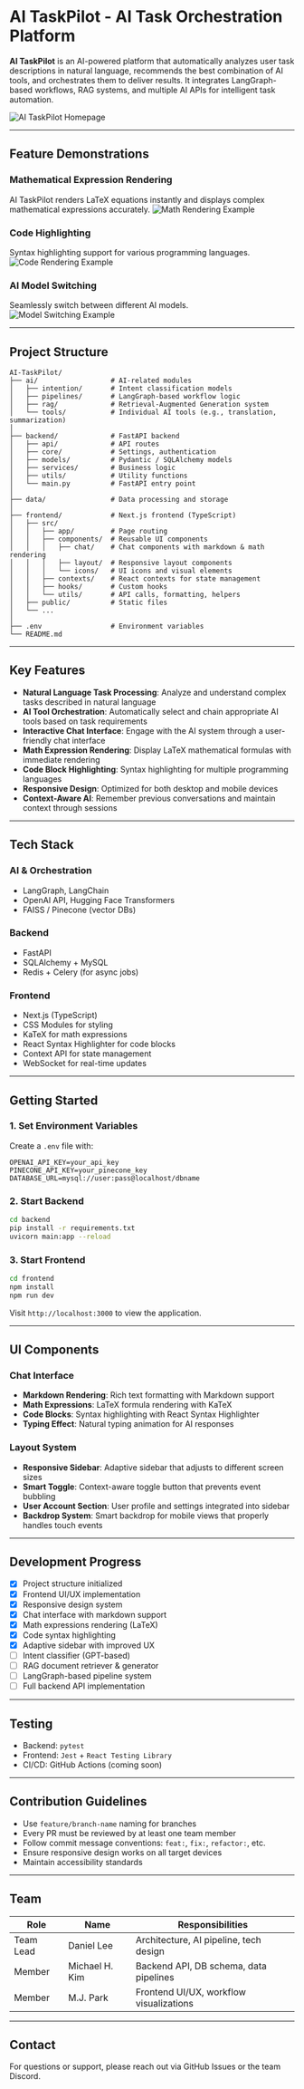 # AI TaskPilot - AI Task Orchestration Platform

**AI TaskPilot** is an AI-powered platform that automatically analyzes user task descriptions in natural language, recommends the best combination of AI tools, and orchestrates them to deliver results. It integrates LangGraph-based workflows, RAG systems, and multiple AI APIs for intelligent task automation.

![AI TaskPilot Homepage](./images/screenshots/home_page.png)

---

## Feature Demonstrations

### Mathematical Expression Rendering
AI TaskPilot renders LaTeX equations instantly and displays complex mathematical expressions accurately.
![Math Rendering Example](./images/screenshots/example-latex-lendering.png)

### Code Highlighting
Syntax highlighting support for various programming languages.
![Code Rendering Example](./images/screenshots/example-code-lendering.png)

### AI Model Switching
Seamlessly switch between different AI models.
![Model Switching Example](./images/screenshots/example-model-switch.png)

---

## Project Structure

```
AI-TaskPilot/
├── ai/                  # AI-related modules
│   ├── intention/       # Intent classification models
│   ├── pipelines/       # LangGraph-based workflow logic
│   ├── rag/             # Retrieval-Augmented Generation system
│   └── tools/           # Individual AI tools (e.g., translation, summarization)
│
├── backend/             # FastAPI backend
│   ├── api/             # API routes
│   ├── core/            # Settings, authentication
│   ├── models/          # Pydantic / SQLAlchemy models
│   ├── services/        # Business logic
│   ├── utils/           # Utility functions
│   └── main.py          # FastAPI entry point
│
├── data/                # Data processing and storage
│
├── frontend/            # Next.js frontend (TypeScript)
│   ├── src/
│   │   ├── app/         # Page routing
│   │   ├── components/  # Reusable UI components
│   │   │   ├── chat/    # Chat components with markdown & math rendering
│   │   │   ├── layout/  # Responsive layout components
│   │   │   └── icons/   # UI icons and visual elements
│   │   ├── contexts/    # React contexts for state management
│   │   ├── hooks/       # Custom hooks
│   │   └── utils/       # API calls, formatting, helpers
│   ├── public/          # Static files
│   └── ...
│
├── .env                 # Environment variables
└── README.md
```

---

## Key Features

- **Natural Language Task Processing**: Analyze and understand complex tasks described in natural language
- **AI Tool Orchestration**: Automatically select and chain appropriate AI tools based on task requirements
- **Interactive Chat Interface**: Engage with the AI system through a user-friendly chat interface
- **Math Expression Rendering**: Display LaTeX mathematical formulas with immediate rendering
- **Code Block Highlighting**: Syntax highlighting for multiple programming languages
- **Responsive Design**: Optimized for both desktop and mobile devices
- **Context-Aware AI**: Remember previous conversations and maintain context through sessions

---

## Tech Stack

### AI & Orchestration

- LangGraph, LangChain
- OpenAI API, Hugging Face Transformers
- FAISS / Pinecone (vector DBs)

### Backend

- FastAPI
- SQLAlchemy + MySQL
- Redis + Celery (for async jobs)

### Frontend

- Next.js (TypeScript)
- CSS Modules for styling
- KaTeX for math expressions
- React Syntax Highlighter for code blocks
- Context API for state management
- WebSocket for real-time updates

---

## Getting Started

### 1. Set Environment Variables

Create a `.env` file with:

```env
OPENAI_API_KEY=your_api_key
PINECONE_API_KEY=your_pinecone_key
DATABASE_URL=mysql://user:pass@localhost/dbname
```

### 2. Start Backend

```bash
cd backend
pip install -r requirements.txt
uvicorn main:app --reload
```

### 3. Start Frontend

```bash
cd frontend
npm install
npm run dev
```

Visit `http://localhost:3000` to view the application.

---

## UI Components

### Chat Interface

- **Markdown Rendering**: Rich text formatting with Markdown support
- **Math Expressions**: LaTeX formula rendering with KaTeX
- **Code Blocks**: Syntax highlighting with React Syntax Highlighter
- **Typing Effect**: Natural typing animation for AI responses

### Layout System

- **Responsive Sidebar**: Adaptive sidebar that adjusts to different screen sizes
- **Smart Toggle**: Context-aware toggle button that prevents event bubbling
- **User Account Section**: User profile and settings integrated into sidebar
- **Backdrop System**: Smart backdrop for mobile views that properly handles touch events

---

## Development Progress

- [x] Project structure initialized
- [x] Frontend UI/UX implementation
- [x] Responsive design system
- [x] Chat interface with markdown support
- [x] Math expressions rendering (LaTeX)
- [x] Code syntax highlighting
- [x] Adaptive sidebar with improved UX
- [ ] Intent classifier (GPT-based)
- [ ] RAG document retriever & generator
- [ ] LangGraph-based pipeline system
- [ ] Full backend API implementation

---

## Testing

- Backend: `pytest`
- Frontend: `Jest` + `React Testing Library`
- CI/CD: GitHub Actions (coming soon)

---

## Contribution Guidelines

- Use `feature/branch-name` naming for branches
- Every PR must be reviewed by at least one team member
- Follow commit message conventions: `feat:`, `fix:`, `refactor:`, etc.
- Ensure responsive design works on all target devices
- Maintain accessibility standards

---

## Team

| Role      | Name | Responsibilities                        |
| --------- | ---- | --------------------------------------- |
| Team Lead | Daniel Lee  | Architecture, AI pipeline, tech design  |
| Member  | Michael H. Kim  | Backend API, DB schema, data pipelines  |
| Member  | M.J. Park  | Frontend UI/UX, workflow visualizations |

---

## Contact

For questions or support, please reach out via GitHub Issues or the team Discord.
